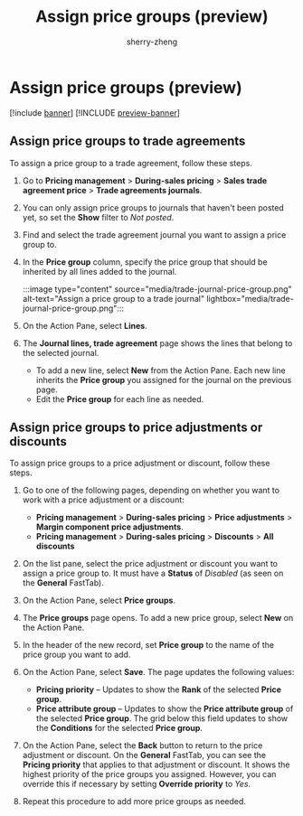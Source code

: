 ﻿---
title: Assign price groups (preview)
description: Lear now to assign price groups for trade agreements, adjustments, and discounts 
author: sherry-zheng
ms.author: chuzheng
ms.reviewer: kamaybac
ms.search.form:
ms.topic: how-to
ms.date: 10/25/2024
ms.custom: 
  - bap-template
---


# Assign price groups (preview)

[!include [banner](../includes/banner.md)]
[!INCLUDE [preview-banner](~/../shared-content/shared/preview-includes/preview-banner.md)]

<!-- KFM: Preview until further notice -->

## Assign price groups to trade agreements

To assign a price group to a trade agreement, follow these steps.

1. Go to **Pricing management** \> **During-sales pricing** \> **Sales trade agreement price** \> **Trade agreements journals**.
1. You can only assign price groups to journals that haven't been posted yet, so set the **Show** filter to *Not posted*.
1. Find and select the trade agreement journal you want to assign a price group to.
1. In the **Price group** column, specify the price group that should be inherited by all lines added to the journal.

    :::image type="content" source="media/trade-journal-price-group.png" alt-text="Assign a price group to a trade journal" lightbox="media/trade-journal-price-group.png":::

1. On the Action Pane, select **Lines**.
1. The **Journal lines, trade agreement** page shows the lines that belong to the selected journal.
    - To add a new line, select **New** from the Action Pane. Each new line inherits the **Price group** you assigned for the journal on the previous page.
    - Edit the **Price group** for each line as needed.

## Assign price groups to price adjustments or discounts

To assign price groups to a price adjustment or discount, follow these steps.

1. Go to one of the following pages, depending on whether you want to work with a price adjustment or a discount:
    - **Pricing management** \> **During-sales pricing** \> **Price adjustments** \> **Margin component price adjustments**.
    - **Pricing management** \> **During-sales pricing** \> **Discounts** \> **All discounts**

1. On the list pane, select the price adjustment or discount you want to assign a price group to. It must have a **Status** of *Disabled* (as seen on the **General** FastTab).
1. On the Action Pane, select **Price groups**.
1. The **Price groups** page opens. To add a new price group, select **New** on the Action Pane.
1. In the header of the new record, set **Price group** to the name of the price group you want to add.
1. On the Action Pane, select **Save**. The page updates the following values:

    - **Pricing priority** – Updates to show the **Rank** of the selected **Price group**.
    - **Price attribute group** – Updates to show the **Price attribute group** of the selected **Price group**. The grid below this field updates to show the **Conditions** for the selected **Price group**. 

1. On the Action Pane, select the **Back** button to return to the price adjustment or discount. On the **General** FastTab, you can see the **Pricing priority** that applies to that adjustment or discount. It shows the highest priority of the price groups you assigned. However, you can override this if necessary by setting **Override priority** to *Yes*.

1. Repeat this procedure to add more price groups as needed.
